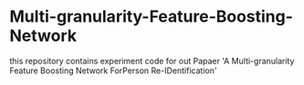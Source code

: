 # Multi-granularity-Feature-Boosting-Network
this repository contains experiment code for out Papaer 'A Multi-granularity Feature Boosting Network ForPerson Re-IDentification'
